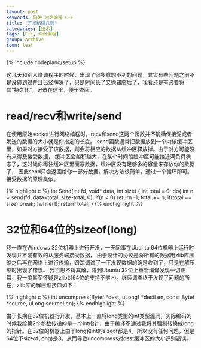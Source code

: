 ```yaml
---
layout: post
keywords: 陷阱 网络编程 C++
title: "开发陷阱几则"
categories: [技术]
tags: [C++, 网络编程]
group: archive
icon: leaf
---
```

{% include codepiano/setup %}

这几天和别人联调程序的时候，出现了很多意想不到的问题，其实有些问题之前不是没碰到过并且已经解决了，只是时间长了又抛诸脑后了，我看还是有必要将其“持久化”，记录在这里，便于查阅。

# read/recv和write/send

在使用原始socket进行网络编程时，recv和send这两个函数并不能确保接受或者发送的数据的大小就是你指定的长度。
send函数通常把数据放到一个内核缓冲区里，如果对方接受了该数据，则会将相应的数据从缓冲区释放掉。由于对方可能没有来得及接受数据，
缓冲区会越积越大，在某个时间段缓冲区可能接近满负荷状态了，这时候你再往缓冲区里面写数据，缓冲区没有足够多的容量来存放你的数据了，
因此send只会返回给你一部分数据。解决方法很简单，通过一个循环即可。接受数据的原理类似。

{% highlight c %}
int Send(int fd, void* data, int size)
{
	int total = 0;
	do{
		int n = send(fd, data+total, size-total, 0);
		if(n < 0) return -1;
		total += n;
		if(total == size) break;
 	}while(1);
	return total;
}
{% endhighlight %}

# 32位和64位的sizeof(long)

我一直在Windows 32位机器上进行开发，一天同事在Ubuntu 64位机器上运行时发现并不能有效的从服务端接受数据，
由于设计的协议是将所有的数据用zlib库压缩之后再在网络上进行传输，跟踪调试了一下发现数据的确是收到了，只是在解压缩时出现了错误。
我百思不得其解，跑到Ubuntu 32位上重新编译发现一切正常，我一度甚至怀疑是zlib对64位的支持不够:-)。继续调查终于发现了问题的所在，zlib库的解压缩接口如下：

{% highlight c %}
int uncompress(Bytef *dest, uLongf *destLen, const Bytef *source, uLong sourceLen);
{% endhighlight %}

由于长期在32位机器行开发，基本上一直将long类型的int类型混同，实际编码的时候我给第2个参数传递的是一个int指针，由于编译不通过我将其强制转换成long的指针。在32位的机器上由于long和int的sizeof都是4，所以没有任何问题，但是64位下sizeof(long)是8，从而导致uncompress对dest缓冲区的大小识别错误。

